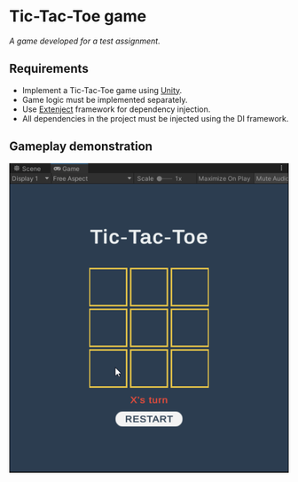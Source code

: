 # Tic-Tac-Toe game

*A game developed for a test assignment.*

## Requirements
- Implement a Tic-Tac-Toe game using [Unity](https://unity.com/).
- Game logic must be implemented separately.
- Use [Extenject](https://github.com/Mathijs-Bakker/Extenject) framework for dependency injection.
- All dependencies in the project must be injected using the DI framework.

## Gameplay demonstration

![Gameplay demonstration](./images/gameplay_demonstration.gif)

